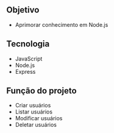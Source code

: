 ## Objetivo
- Aprimorar conhecimento em Node.js

## Tecnologia
- JavaScript
- Node.js
- Express

## Função do projeto
 - Criar usuários
 - Listar usuários
 - Modificar usuários
 - Deletar usuários
